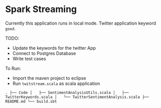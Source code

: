 # Spark Streaming
Currently this application runs in local mode. Twitter application keyword `good`.

TODO:
 - Update the keywords for the twitter App
 - Connect to Postgres Database
 - Write test cases

To Run:
 - Import the maven project to eclipse
 - Run `twitstream.scala` as scala application 

`
.
├── Code
│   ├── SentimentAnalysisUtils.scala
│   ├── TwitterKeywords.scala
│   └── TwitterSentimentAnalysis.scala
├── README.md
└── build.sbt
`

